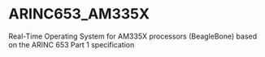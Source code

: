 # ARINC653_AM335X
Real-Time Operating System for AM335X processors (BeagleBone) based on the ARINC 653 Part 1 specification
